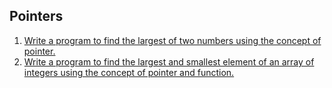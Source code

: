 ##  Pointers

<ol>
  <li>
    <a href="./p01.c">
      Write a program to find the largest of two numbers using the concept of pointer.
    </a>
  </li>

  <li>
    <a href="./p02.c">
      Write a program to find the largest and smallest element of an array of integers using the concept of pointer and function.
    </a>
  </li>
</ol>

